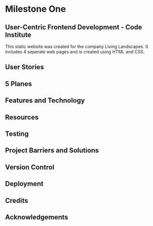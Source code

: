 # Milestone One

## User-Centric Frontend Development - Code Institute
This static website was created for the company Living Landscapes. 
It includes 4 seperate web pages and is created using HTML and CSS. 

## User Stories

## 5 Planes

## Features and Technology

## Resources

## Testing

## Project Barriers and Solutions

## Version Control

## Deployment

## Credits

## Acknowledgements